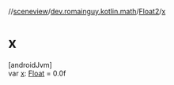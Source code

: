 //[sceneview](../../../index.md)/[dev.romainguy.kotlin.math](../index.md)/[Float2](index.md)/[x](x.md)

# x

[androidJvm]\
var [x](x.md): [Float](https://kotlinlang.org/api/latest/jvm/stdlib/kotlin/-float/index.html) = 0.0f
